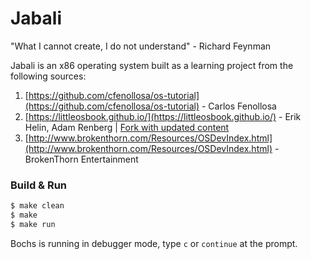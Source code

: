# Jabali

"What I cannot create, I do not understand" - Richard Feynman

Jabali is an x86 operating system built as a learning project from the following sources:

1. [https://github.com/cfenollosa/os-tutorial](https://github.com/cfenollosa/os-tutorial) - Carlos Fenollosa
2. [https://littleosbook.github.io/](https://littleosbook.github.io/) - Erik Helin, Adam Renberg | [Fork with updated content](https://ordoflammae.github.io/littleosbook/)
3. [http://www.brokenthorn.com/Resources/OSDevIndex.html](http://www.brokenthorn.com/Resources/OSDevIndex.html) - BrokenThorn Entertainment 


### Build & Run

```bash
$ make clean
$ make
$ make run
```

Bochs is running in debugger mode, type `c` or `continue` at the prompt.